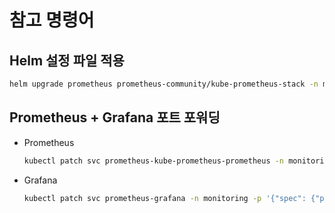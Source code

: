 # 참고 명령어

## Helm 설정 파일 적용

```Bash
helm upgrade prometheus prometheus-community/kube-prometheus-stack -n monitoring -f prom-config.yaml
```

## Prometheus + Grafana 포트 포워딩

- Prometheus

  ```Bash
  kubectl patch svc prometheus-kube-prometheus-prometheus -n monitoring -p '{"spec": {"type": "NodePort", "ports": [{"port": 9090, "nodePort": 30100, "protocol": "TCP", "targetPort": 9090}]}}'
  ```

- Grafana

  ```Bash
  kubectl patch svc prometheus-grafana -n monitoring -p '{"spec": {"ports": [{"port": 80, "targetPort": 3000, "protocol": "TCP", "nodePort": 30090}], "type": "NodePort"}}'
  ```
